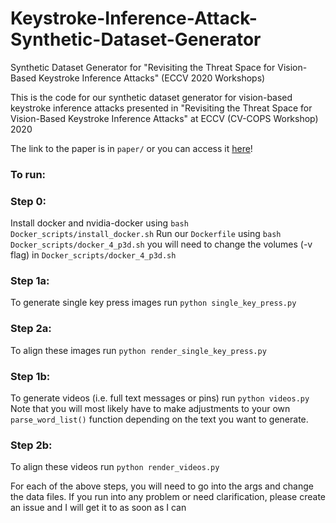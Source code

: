 # Keystroke-Inference-Attack-Synthetic-Dataset-Generator
Synthetic Dataset Generator for "Revisiting the Threat Space for Vision-Based Keystroke Inference Attacks" (ECCV 2020 Workshops)


This is the code for our synthetic dataset generator for vision-based keystroke inference attacks presented in "Revisiting the Threat Space for Vision-Based Keystroke Inference Attacks" at ECCV (CV-COPS Workshop) 2020

The link to the paper is in `paper/` or you can access it [here](..paper/eccv_cops_2020.pdf)!


### To run: 
### Step 0:
Install docker and nvidia-docker using `bash Docker_scripts/install_docker.sh`
Run our `Dockerfile` using `bash Docker_scripts/docker_4_p3d.sh`
you will need to change the volumes (-v flag) in `Docker_scripts/docker_4_p3d.sh` 


### Step 1a: 
To generate single key press images run `python single_key_press.py`

### Step 2a:
To align these images run `python render_single_key_press.py`

### Step 1b: 
To generate videos (i.e. full text messages or pins) run `python videos.py`
Note that you will most likely have to make adjustments to your own `parse_word_list()` function depending on the text you want to generate.

### Step 2b:
To align these videos run `python render_videos.py`

For each of the above steps, you will need to go into the args and change the data files. If you run into any problem or need clarification, please create an issue and I will get it to as soon as I can 
